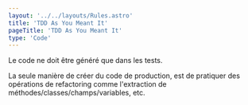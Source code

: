 ```yaml
---
layout: '../../layouts/Rules.astro'
title: 'TDD As You Meant It'
pageTitle: 'TDD As You Meant It'
type: 'Code'
---
```

Le code ne doit être généré que dans les tests.

La seule manière de créer du code de production, est de pratiquer des opérations de refactoring comme l'extraction de méthodes/classes/champs/variables, etc.
